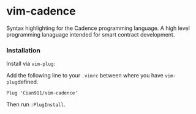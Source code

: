 # vim-cadence

Syntax highlighting for the Cadence programming language. A high level programming lanaguage intended for smart contract development.

### Installation

Install via `vim-plug`:

Add the following line to your `.vimrc` between where you have `vim-plug`defined.

```vim
Plug 'Cian911/vim-cadence'
```

Then run `:PlugInstall`.
